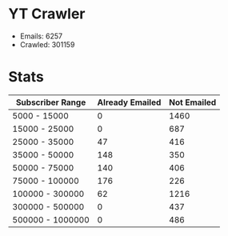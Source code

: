 # YT Crawler
- Emails: 6257
- Crawled: 301159

# Stats
| Subscriber Range  | Already Emailed | Not Emailed |
|-------|-------|-------|
| 5000 - 15000 | 0 | 1460 |
| 15000 - 25000 | 0 | 687 |
| 25000 - 35000 | 47 | 416 |
| 35000 - 50000 | 148 | 350 |
| 50000 - 75000 | 140 | 406 |
| 75000 - 100000 | 176 | 226 |
| 100000 - 300000 | 62 | 1216 |
| 300000 - 500000 | 0 | 437 |
| 500000 - 1000000 | 0 | 486 |
